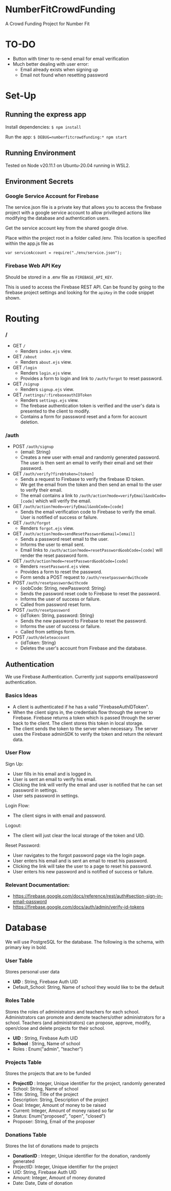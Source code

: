 # NumberFitCrowdFunding
A Crowd Funding Project for Number Fit

# TO-DO
- Button with timer to re-send email for email verification
- Much better dealing with user error:
    - Email already exists when signing up
    - Email not found when resetting password

# Set-Up
## Running the express app
Install dependencies:
`$ npm install`

Run the app:
`$ DEBUG=numberfitcrowdfunding:* npm start`
     
## Running Environment
Tested on Node v20.11.1 on Ubuntu-20.04 running in WSL2.

## Environment Secrets

### Google Service Account for Firebase
The service.json file is a private key that allows you to access the firebase project with a google service account to allow privilleged actions like modifying the database and authentication users.

Get the service account key from the shared google drive.

Place within the project root in a folder called /env. This location is specified within the app.js file as

`var serviceAccount = require("./env/service.json");`


### Firebase Web API Key
Should be stored in a .env file as `FIREBASE_API_KEY`. 

This is used to access the Firebase REST API. Can be found by going to the firebase project settings and looking for the `apiKey` in the code snippet shown.

# Routing
### /
+ GET `/` 
    - Renders `index.ejs` view.
+ GET `/about`
    - Renders `about.ejs` view.
+ GET `/login`
    - Renders `login.ejs` view.
    - Provides a form to login and link to `/auth/forgot` to reset password.
+ GET `/signup`
    - Renders `signup.ejs` view.
+ GET `/settings/:firebaseauthIDToken`
    - Renders `settings.ejs` view. 
    - The firebase authentication token is verified and the user's data is presented to the client to modify. 
    - Contains a form for passsword reset and a form for account deletion.

### /auth
+ POST `/auth/signup` 
    - {email: String}
    - Creates a new user with email and randomly generated password. The user is then sent an email to verify their email and set their password.
+ GET `/auth/verify?firebtoken=[token]`
    - Sends a request to Firebase to verify the firebase ID token. 
    - We get the email from the token and then send an email to the user to verify their email. 
    - The email contains a link to `/auth/action?mode=verifyEmail&oobCode=[code]` which will verify the email.
+ GET `/auth/action?mode=verifyEmail&oobCode=[code]` 
    - Sends the email verification code to Firebase to verify the email. User is notified of success or failure.
+ GET `/auth/forgot`
    - Renders `forgot.ejs` view.
+ GET `/auth/action?mode=sendResetPassword&email=[email]`
    - Sends a password reset email to the user.
    - Informs the user to email sent.
    - Email links to `/auth/action?mode=resetPassword&oobCode=[code]` will render the reset password form.
+ GET `/auth/action?mode=resetPassword&oobCode=[code]`
    - Renders `resetPassword.ejs` view.
    - Provides a form to reset the password.
    - Form sends a POST request to `/auth/resetpasswordwithcode`
+ POST `/auth/resetpasswordwithcode`
    - {oobCode: String, newPassword: String}
    - Sends the password reset code to Firebase to reset the password.
    - Informs the user of success or failure.
    - Called from password reset form.
+ POST `/auth/resetpassword`
    - {idToken: String, password: String}
    - Sends the new password to Firebase to reset the password.
    - Informs the user of success or failure.
    - Called from settings form.
+ POST `/auth/deleteaccount`
    - {idToken: String}
    - Deletes the user's account from Firebase and the database.

## Authentication
We use Firebase Authentication. Currently just supports email/password authentication.

### Basics Ideas
+ A client is authenticated if he has a valid "FirebaseAuthIDToken".
+ When the client signs in, the credentials flow through the server to Firebase. Firebase returns a token which is passed through the server back to the client. The client stores this token in local storage.
+ The client sends the token to the server when necessary. The server uses the Firebase adminSDK to verify the token and return the relevant data. 

### User Flow
Sign Up:
+ User fills in his email and is logged in. 
+ User is sent an email to verify his email.
+ Clicking the link will verify the email and user is notified that he can set password in settings.
+ User sets password in settings.

Login Flow:
+ The client signs in with email and password.

Logout:
+ The client will just clear the local storage of the token and UID.

Reset Password:
+ User navigates to the forgot password page via the login page.
+ User enters his email and is sent an email to reset his password.
+ Clicking the link will take the user to a page to reset his password.
+ User enters his new password and is notified of success or failure.

### Relevant Documentation:
- https://firebase.google.com/docs/reference/rest/auth#section-sign-in-email-password
- https://firebase.google.com/docs/auth/admin/verify-id-tokens

# Database
We will use PostgreSQL for the database. The following is the schema, with primary key in bold.

### User Table
Stores personal user data
- **UID** : String, Firebase Auth UID
- Default_School: String, Name of school they would like to be the default

### Roles Table
Stores the roles of administrators and teachers for each school. Administrators can promote and demote teachers/other administrators for a school. Teachers (and administrators) can propose, approve, modify, open/close and delete projects for their school.

- **UID** : String, Firebase Auth UID
- **School** : String, Name of school
- Roles : Enum("admin", "teacher")

### Projects Table
Stores the projects that are to be funded
- **ProjectID** : Integer, Unique identifier for the project, randomly generated
- School: String, Name of school
- Title: String, Title of the project
- Description: String, Description of the project
- Goal: Integer, Amount of money to be raised
- Current: Integer, Amount of money raised so far
- Status: Enum("proposed", "open", "closed")
- Proposer: String, Email of the proposer

### Donations Table
Stores the list of donations made to projects
- **DonationID** : Integer, Unique identifier for the donation, randomly generated
- ProjectID: Integer, Unique identifier for the project
- UID: String, Firebase Auth UID
- Amount: Integer, Amount of money donated
- Date: Date, Date of donation